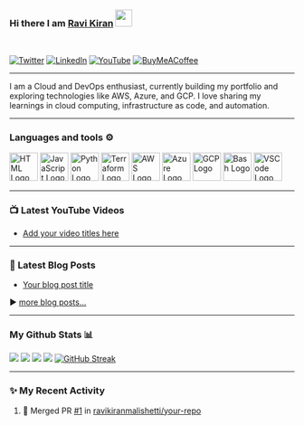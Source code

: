 ### Hi there I am [Ravi Kiran](https://ravikiranmalishetti.com) <img src="https://raw.githubusercontent.com/MartinHeinz/MartinHeinz/master/wave.gif" width="30px">
<br/>

[![Twitter](https://img.shields.io/badge/Twitter-%231DA1F2.svg?style=for-the-badge&logo=Twitter&logoColor=white)](https://twitter.com/your-twitter-handle)
[![LinkedIn](https://img.shields.io/badge/linkedin-%230077B5.svg?style=for-the-badge&logo=linkedin&logoColor=white)](https://linkedin.com/in/ravikiranmalishetti)
[![YouTube](https://img.shields.io/badge/YouTube-%23FF0000.svg?style=for-the-badge&logo=YouTube&logoColor=white)](https://youtube.com/your-youtube-channel) 
[![BuyMeACoffee](https://img.shields.io/badge/Buy%20Me%20a%20Coffee-ffdd00?style=for-the-badge&logo=buy-me-a-coffee&logoColor=black)](https://www.buymeacoffee.com/your-coffee-page)

---

I am a Cloud and DevOps enthusiast, currently building my portfolio and exploring technologies like AWS, Azure, and GCP. I love sharing my learnings in cloud computing, infrastructure as code, and automation.

---

### Languages and tools ⚙️
<!-- For more icons please follow  https://github.com/MikeCodesDotNET/ColoredBadges -->
<p>
<img src="https://www.svgrepo.com/show/303205/html-5-logo.svg" alt="HTML Logo" width="50" height="50"/> <img src="https://cdn.worldvectorlogo.com/logos/logo-javascript.svg" alt="JavaScript Logo" width="50" height="50"/> <img src="https://cdn.worldvectorlogo.com/logos/python-5.svg" alt="Python Logo" width="50" height="50"/> <img src="https://user-images.githubusercontent.com/25181517/183345121-36788a6e-5462-424a-be67-af1ebeda79a2.png" alt="Terraform Logo" width="50" height="50"/> <img src="https://cdn.worldvectorlogo.com/logos/aws-2.svg" alt="AWS Logo" width="50" height="50"/> <img src="https://cdn.worldvectorlogo.com/logos/azure-1.svg" alt="Azure Logo" width="50" height="50"/> <img src="https://user-images.githubusercontent.com/25181517/183911547-990692bc-8411-4878-99a0-43506cdb69cf.png" alt="GCP Logo" width="50" height="50"/> <img src="https://cdn.worldvectorlogo.com/logos/bash-1.svg" alt="Bash Logo" width="50" height="50"/> <img src="https://cdn.worldvectorlogo.com/logos/visual-studio-code-1.svg" alt="VSCode Logo" width="50" height="50"/>
</p>

---

### 📺 Latest YouTube Videos

<!-- YOUTUBE-VIDEOS-LIST:START -->
- [Add your video titles here](https://www.youtube.com/watch?v=your-video-link)
<!-- YOUTUBE-VIDEOS-LIST:END -->

---

### 📕 Latest Blog Posts
<!-- BLOG-POST-LIST:START -->
- [Your blog post title](https://blog.ravikiranmalishetti.com/your-post-link)
<!-- BLOG-POST-LIST:END -->
▶️ [more blog posts...](https://blog.ravikiranmalishetti.com)

---

### My Github Stats 📊

[![](https://raw.githubusercontent.com/ravikiranmalishetti/ravikiranmalishetti/master/profile-summary-card-output/github_dark/0-profile-details.svg)](https://github.com/vn7n24fzkq/github-profile-summary-cards)
[![](https://raw.githubusercontent.com/ravikiranmalishetti/ravikiranmalishetti/master/profile-summary-card-output/github_dark/1-repos-per-language.svg)](https://github.com/vn7n24fzkq/github-profile-summary-cards)
[![](https://raw.githubusercontent.com/ravikiranmalishetti/ravikiranmalishetti/master/profile-summary-card-output/github_dark/2-most-commit-language.svg)](https://github.com/vn7n24fzkq/github-profile-summary-cards)
[![](https://raw.githubusercontent.com/ravikiranmalishetti/ravikiranmalishetti/master/profile-summary-card-output/github_dark/3-stats.svg)](https://github.com/vn7n24fzkq/github-profile-summary-cards)
[![GitHub Streak](https://streak-stats.demolab.com/?user=ravikiranmalishetti&theme=ads-juicy-fresh)](https://git.io/streak-stats)

---

### ✨ My Recent Activity
<!--START_SECTION:activity-->
1. 🎉 Merged PR [#1](https://github.com/ravikiranmalishetti/your-repo/pull/1) in [ravikiranmalishetti/your-repo](https://github.com/ravikiranmalishetti/your-repo)
<!--END_SECTION:activity-->

<br/>
